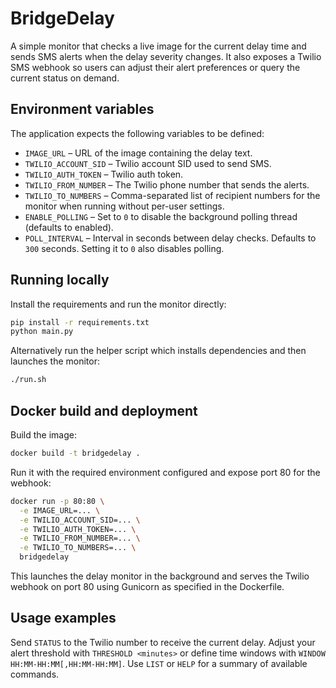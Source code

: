 # BridgeDelay

A simple monitor that checks a live image for the current delay time and
sends SMS alerts when the delay severity changes. It also exposes a Twilio
SMS webhook so users can adjust their alert preferences or query the
current status on demand.

## Environment variables

The application expects the following variables to be defined:

- `IMAGE_URL` – URL of the image containing the delay text.
- `TWILIO_ACCOUNT_SID` – Twilio account SID used to send SMS.
- `TWILIO_AUTH_TOKEN` – Twilio auth token.
- `TWILIO_FROM_NUMBER` – The Twilio phone number that sends the alerts.
- `TWILIO_TO_NUMBERS` – Comma-separated list of recipient numbers for the
  monitor when running without per-user settings.
- `ENABLE_POLLING` – Set to `0` to disable the background polling thread
  (defaults to enabled).
- `POLL_INTERVAL` – Interval in seconds between delay checks. Defaults to
  `300` seconds. Setting it to `0` also disables polling.

## Running locally

Install the requirements and run the monitor directly:

```bash
pip install -r requirements.txt
python main.py
```

Alternatively run the helper script which installs dependencies and then
launches the monitor:

```bash
./run.sh
```

## Docker build and deployment

Build the image:

```bash
docker build -t bridgedelay .
```

Run it with the required environment configured and expose port 80 for the
webhook:

```bash
docker run -p 80:80 \
  -e IMAGE_URL=... \
  -e TWILIO_ACCOUNT_SID=... \
  -e TWILIO_AUTH_TOKEN=... \
  -e TWILIO_FROM_NUMBER=... \
  -e TWILIO_TO_NUMBERS=... \
  bridgedelay
```

This launches the delay monitor in the background and serves the Twilio
webhook on port 80 using Gunicorn as specified in the Dockerfile.

## Usage examples

Send `STATUS` to the Twilio number to receive the current delay. Adjust your
alert threshold with `THRESHOLD <minutes>` or define time windows with
`WINDOW HH:MM-HH:MM[,HH:MM-HH:MM]`. Use `LIST` or `HELP` for a summary of
available commands.
